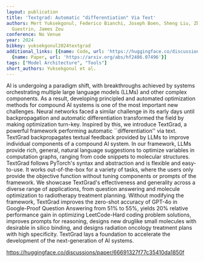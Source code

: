 ```yaml
---
layout: publication
title: 'Textgrad: Automatic "differentiation" Via Text'
authors: Mert Yuksekgonul, Federico Bianchi, Joseph Boen, Sheng Liu, Zhi Huang, Carlos
  Guestrin, James Zou
conference: No Venue
year: 2024
bibkey: yuksekgonul2024textgrad
additional_links: [{name: Code, url: 'https://huggingface.co/discussions/paper/66691327f77c35410da1850f'},
  {name: Paper, url: 'https://arxiv.org/abs/hf2406.07496'}]
tags: ["Model Architecture", "Tools"]
short_authors: Yuksekgonul et al.
---
```

AI is undergoing a paradigm shift, with breakthroughs achieved by systems orchestrating multiple large language models (LLMs) and other complex components. As a result, developing principled and automated optimization methods for compound AI systems is one of the most important new challenges. Neural networks faced a similar challenge in its early days until backpropagation and automatic differentiation transformed the field by making optimization turn-key. Inspired by this, we introduce TextGrad, a powerful framework performing automatic ``differentiation'' via text. TextGrad backpropagates textual feedback provided by LLMs to improve individual components of a compound AI system. In our framework, LLMs provide rich, general, natural language suggestions to optimize variables in computation graphs, ranging from code snippets to molecular structures. TextGrad follows PyTorch's syntax and abstraction and is flexible and easy-to-use. It works out-of-the-box for a variety of tasks, where the users only provide the objective function without tuning components or prompts of the framework. We showcase TextGrad's effectiveness and generality across a diverse range of applications, from question answering and molecule optimization to radiotherapy treatment planning. Without modifying the framework, TextGrad improves the zero-shot accuracy of GPT-4o in Google-Proof Question Answering from 51% to 55%, yields 20% relative performance gain in optimizing LeetCode-Hard coding problem solutions, improves prompts for reasoning, designs new druglike small molecules with desirable in silico binding, and designs radiation oncology treatment plans with high specificity. TextGrad lays a foundation to accelerate the development of the next-generation of AI systems.

https://huggingface.co/discussions/paper/66691327f77c35410da1850f